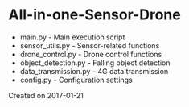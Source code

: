 # All-in-one-Sensor-Drone
- main.py - Main execution script
- sensor_utils.py - Sensor-related functions
- drone_control.py - Drone control functions
- object_detection.py - Falling object detection
- data_transmission.py - 4G data transmission
- config.py - Configuration settings


Created on 2017-01-21